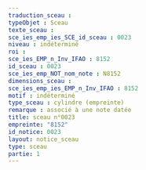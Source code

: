 ```yaml
---
traduction_sceau : 
typeObjet : Sceau
texte_sceau : 
sce_ies_emp_ies_SCE_id_sceau : 0023
niveau : indéterminé
roi : 
sce_ies_EMP_n_Inv_IFAO : 8152
id_sceau : 0023
sce_ies_emp_NOT_nom_note : N8152
dimensions_sceau : 
sce_ies_emp_ies_EMP_n_Inv_IFAO : 8152
motif : indéterminé
type_sceau : cylindre (empreinte)
remarque : associé à une note datée
title: sceau n°0023
empreinte: "8152"
id_notice: 0023
layout: notice_sceau
type: sceau
partie: 1
---
```

